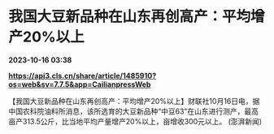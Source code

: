 # 我国大豆新品种在山东再创高产：平均增产20%以上

**2023-10-16 03:38**

**https://api3.cls.cn/share/article/1485910?os=web&sv=7.7.5&app=CailianpressWeb**

【我国大豆新品种在山东再创高产：平均增产20%以上】财联社10月16日电，据中国农科院油料所消息，该所选育的大豆新品种“中豆63”在山东进行测产，最高亩产313.5公斤，比当地平均产量增产20%以上，亩增收300元以上。 (澎湃新闻)